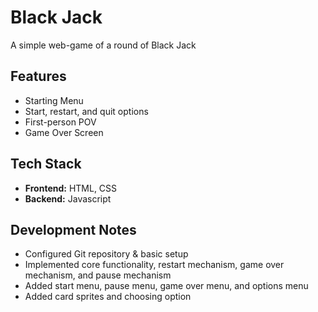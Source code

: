# Black Jack
A simple web-game of a round of Black Jack

## Features
- Starting Menu
- Start, restart, and quit options
- First-person POV
- Game Over Screen

## Tech Stack
- **Frontend:** HTML, CSS
- **Backend:** Javascript

## Development Notes
- Configured Git repository & basic setup
- Implemented core functionality, restart mechanism, game over mechanism, and pause mechanism
- Added start menu, pause menu, game over menu, and options menu
- Added card sprites and choosing option
